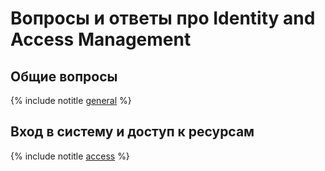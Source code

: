 # Вопросы и ответы про Identity and Access Management

## Общие вопросы

{% include notitle [general](general.md) %}

## Вход в систему и доступ к ресурсам

{% include notitle [access](access.md) %}
